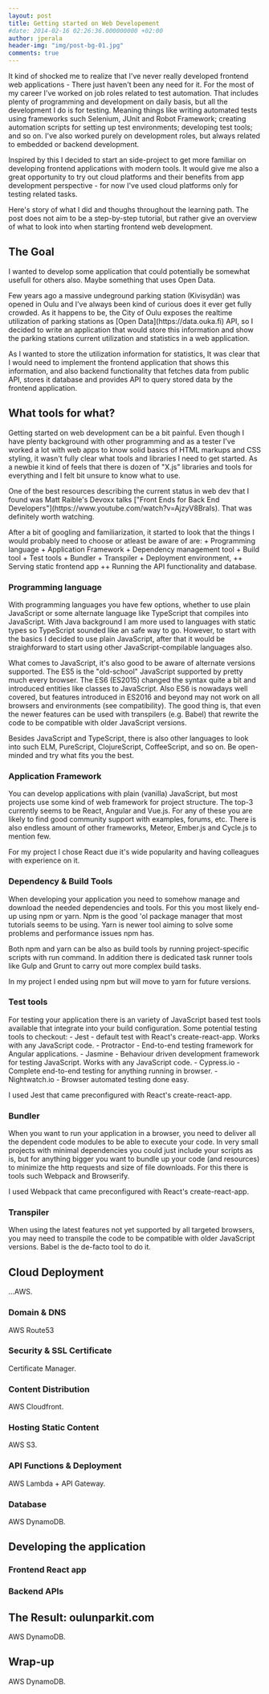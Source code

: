 ```yaml
---
layout: post
title: Getting started on Web Developement
#date: 2014-02-16 02:26:36.000000000 +02:00
author: jperala
header-img: "img/post-bg-01.jpg"
comments: true
---
```

<p>It kind of shocked me to realize that I've never really developed frontend web applications - There just haven't been any need for it. For the most of my career I've worked on job roles related to test automation. That includes plenty of programming and development on daily basis, but all the development I do is for testing. Meaning things like writing automated tests using frameworks such Selenium, JUnit and Robot Framework; creating automation scripts for setting up test environments; developing test tools; and so on. I've also worked purely on development roles, but always related to embedded or backend development.</p>

<p>Inspired by this I decided to start an side-project to get more familiar on developing frontend applications with modern tools. It would give me also a great opportunity to try out cloud platforms and their benefits from app development perspective - for now I've used cloud platforms only for testing related tasks.</p>

<p>Here's story of what I did and thoughs throughout the learning path. The post does not aim to be a step-by-step tutorial, but rather give an overview of what to look into when starting frontend web development.</p>

## The Goal
<p>I wanted to develop some application that could potentially be somewhat usefull for others also. Maybe something that uses Open Data.</p>

<p>Few years ago a massive undeground parking station (Kivisydän) was opened in Oulu and I've always been kind of curious does it ever get fully crowded. As it happens to be, the City of Oulu exposes the realtime utilization of parking stations as [Open Data](https://data.ouka.fi) API, so I decided to write an application that would store this information and show the parking stations current utilization and statistics in a web application.</p>

<p>As I wanted to store the utilization information for statistics, It was clear that I would need to implement the frontend application that shows this information, and also backend functionality that fetches data from public API, stores it database and provides API to query stored data by the frontend application.</p> 

## What tools for what?
<p>Getting started on web development can be a bit painful. Even though I have plenty background with other programming and as a tester I've worked a lot with web apps to know solid basics of HTML markups and CSS styling, it wasn't fully clear what tools and libraries I need to get started. As a newbie it kind of feels that there is dozen of "X.js" libraries and tools for everything and I felt bit unsure to know what to use.</p>

<p>One of the best resources describing the current status in web dev that I found was Matt Raible's Devoxx talks ["Front Ends for Back End Developers"](https://www.youtube.com/watch?v=AjzyV8BraIs). That was definitely worth watching.</p>

<p>After a bit of googling and familiarization, it started to look that the things I would probably need to choose or atleast be aware of are:
+ Programming language
+ Application Framework
+ Dependency management tool
+ Build tool
+ Test tools
+ Bundler
+ Transpiler
+ Deployment environment,
++ Serving static frontend app
++ Running the API functionality and database.
</p>

### Programming language
<p>With programming languages you have few options, whether to use plain JavaScript or some alternate language like TypeScript that compiles into JavaScript. With Java background I am more used to languages with static types so TypeScript sounded like an safe way to go. However, to start with the basics I decided to use plain JavaScript, after that it would be straighforward to start using other JavaScript-compilable languages also.</p>
<p>What comes to JavaScript, it's also good to be aware of alternate versions supported. The ES5 is the "old-school" JavaScript supported by pretty much every browser. The ES6 (ES2015) changed the syntax quite a bit and introduced entities like classes to JavaScript. Also ES6 is nowadays well covered, but features introduced in ES2016 and beyond may not work on all browsers and environments (see compatibility). The good thing is, that even the newer features can be used with transpilers (e.g. Babel) that rewrite the code to be compatible with older JavaScript versions.</p>
<p>Besides JavaScript and TypeScript, there is also other languages to look into such ELM, PureScript, ClojureScript, CoffeeScript, and so on. Be open-minded and try what fits you the best.</p>

### Application Framework
<p>You can develop applications with plain (vanilla) JavaScript, but most projects use some kind of web framework for project structure. The top-3 currently seems to be React, Angular and Vue.js. For any of these you are likely to find good community support with examples, forums, etc. There is also endless amount of other frameworks, Meteor, Ember.js and Cycle.js to mention few.</p>

<p>For my project I chose React due it's wide popularity and having colleagues with experience on it.</p>

### Dependency & Build Tools
<p>When developing your application you need to somehow manage and download the needed dependencies and tools. For this you most likely end-up using npm or yarn. Npm is the good 'ol package manager that most tutorials seems to be using. Yarn is newer tool aiming to solve some problems and performance issues npm has.</p>

<p>Both npm and yarn can be also as build tools by running project-specific scripts with run command. In addition there is dedicated task runner tools like Gulp and Grunt to carry out more complex build tasks.</p>

<p>In my project I ended using npm but will move to yarn for future versions.</p>

### Test tools
<p>For testing your application there is an variety of JavaScript based test tools available that integrate into your build configuration. Some potential testing tools to checkout:
- Jest - default test with React's create-react-app. Works with any JavaScript code.
- Protractor - End-to-end testing framework for Angular applications.
- Jasmine - Behaviour driven development framework for testing JavaScript. Works with any JavaScript code.
- Cypress.io -  Complete end-to-end testing for anything running in browser.
- Nightwatch.io - Browser automated testing done easy.
</p>

<p>I used Jest that came preconfigured with React's create-react-app.</p>

### Bundler
<p>When you want to run your application in a browser, you need to deliver all the dependent code modules to be able to execute your code. In very small projects with minimal dependencies you could just include your scripts as is, but for anything bigger you want to bundle up your code (and resources) to minimize the http requests and size of file downloads. For this there is tools such Webpack and Browserify.</p>

<p>I used Webpack that came preconfigured with React's create-react-app.</p>

### Transpiler
<p>When using the latest features not yet supported by all targeted browsers, you may need to transpile the code to be compatible with older JavaScript versions. Babel is the de-facto tool to do it.</p>

## Cloud Deployment
<p>...AWS.</p>

### Domain & DNS
<p>AWS Route53</p>

### Security & SSL Certificate
<p>Certificate Manager.</p>

### Content Distribution
<p>AWS Cloudfront.</p>

### Hosting Static Content
<p>AWS S3.</p>

### API Functions & Deployment
<p>AWS Lambda + API Gateway.</p>

### Database
<p>AWS DynamoDB.</p>

## Developing the application

### Frontend React app

### Backend APIs

## The Result: oulunparkit.com
<p>AWS DynamoDB.</p>

## Wrap-up
<p>AWS DynamoDB.</p>

